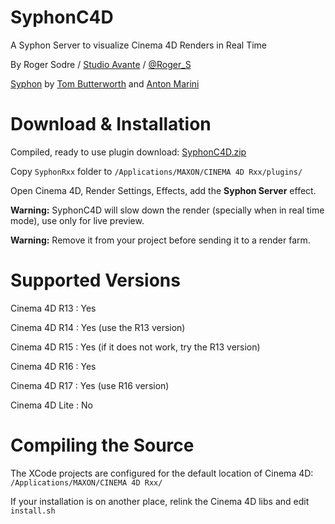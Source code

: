 # SyphonC4D

A Syphon Server to visualize Cinema 4D Renders in Real Time


By Roger Sodre / [Studio Avante](http://studioavante.com/) / [@Roger_S](https://twitter.com/Roger_S)

[Syphon](http://syphon.v002.info/) by [Tom Butterworth](http://kriss.cx/tom/) and [Anton Marini](http://vade.info/)

Download & Installation
=======================

Compiled, ready to use plugin download: 
[SyphonC4D.zip](http://download.studioavante.com/Syphon/SyphonC4D.zip)

Copy `SyphonRxx` folder to `/Applications/MAXON/CINEMA 4D Rxx/plugins/`

Open Cinema 4D, Render Settings, Effects, add the **Syphon Server** effect.

**Warning:** SyphonC4D will slow down the render (specially when in real time mode), use only for live preview.

**Warning:** Remove it from your project before sending it to a render farm.

Supported Versions
==================

Cinema 4D R13	: Yes

Cinema 4D R14	: Yes (use the R13 version)

Cinema 4D R15	: Yes (if it does not work, try the R13 version)

Cinema 4D R16	: Yes

Cinema 4D R17	: Yes (use R16 version)

Cinema 4D Lite	: No

Compiling the Source
====================

The XCode projects are configured for the default location of Cinema 4D: `/Applications/MAXON/CINEMA 4D Rxx/`

If your installation is on another place, relink the Cinema 4D libs and edit `install.sh`

